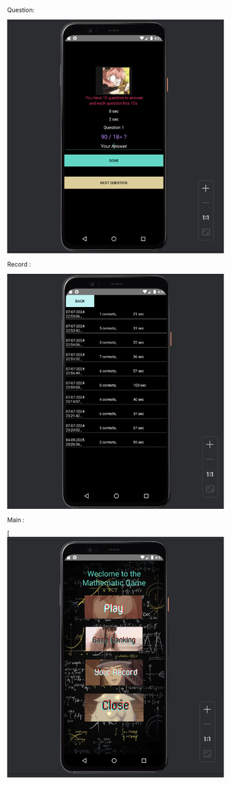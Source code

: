 Question:

![Screenshot](https://github.com/kelvinng129/Sample-Math-Game/blob/e008ee4a38d1160a91154ff867fa9b7a44740dde/Question%20Ex..png)

Record :

![Screenshot](https://github.com/kelvinng129/Sample-Math-Game/blob/e008ee4a38d1160a91154ff867fa9b7a44740dde/Record.png)

Main :

[![Screenshot](https://github.com/kelvinng129/Sample-Math-Game/blob/e008ee4a38d1160a91154ff867fa9b7a44740dde/Main%20Page.png)
